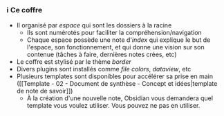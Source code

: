 ### ℹ️ Ce coffre
- Il organisé par *espace* qui sont les dossiers à la racine
	- Ils sont numérotés pour faciliter la compréhension/navigation
	- Chaque espace possède une note d'*index* qui explique le but de l'espace, son fonctionnement, et qui donne une vision sur son contenue (tâches à faire, dernières notes crées, etc)
- Le coffre est stylisé par le thème *border*
- Divers plugins sont installés comme *file colors*, *dataview*, etc
- Plusieurs templates sont disponibles pour accélérer sa prise en main ([[Template - 02 - Document de synthèse - Concept et idées|template de note de savoir]])
	- À la création d'une nouvelle note, Obsidian vous demandera quel template vous voulez utiliser. Vous pouvez ne pas en utiliser.
